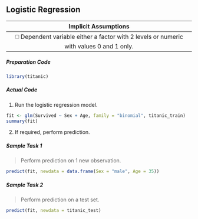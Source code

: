 ## Logistic Regression
| Implicit Assumptions |
| :---: |
| :white_medium_square: Dependent variable either a factor with 2 levels or numeric with values 0 and 1 only. |

##### Preparation Code
```r
library(titanic)
```
##### Actual Code
1. Run the logistic regression model.
```r
fit <- glm(Survived ~ Sex + Age, family = "binomial", titanic_train)
summary(fit)
```
2. If required, perform prediction.
##### Sample Task 1
>Perform prediction on 1 new observation.
```r
predict(fit, newdata = data.frame(Sex = "male", Age = 35))
```
##### Sample Task 2
>Perform prediction on a test set.
```r
predict(fit, newdata = titanic_test)
```
